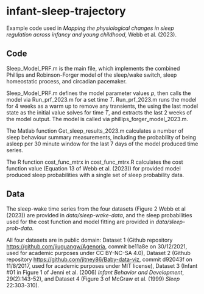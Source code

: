 # infant-sleep-trajectory

Example code used in *Mapping the physiological changes in sleep regulation across infancy and young childhood*, Webb et al. (2023).

## Code

Sleep_Model_PRF.m is the main file, which implements the combined Phillips and Robinson-Forger model of the sleep/wake switch, sleep homeostatic process, and circadian pacemaker.

Sleep_Model_PRF.m defines the model parameter values *p*, then calls the model via Run_prf_2023.m for a set time *T*. Run_prf_2023.m runs the model for 4 weeks as a warm up to remove any transients, the using the last model state as the initial value solves for time *T*, and extracts the last 2 weeks of the model output. The model is called via phillips_forger_model_2023.m.

The Matlab function Get_sleep_results_2023.m calculates a number of sleep behaviour summary measurements, including the probability of being asleep per 30 minute window for the last 7 days of the model produced time series. 

The R function cost_func_mtrx in cost_func_mtrx.R calculates the cost function value (Equation 13 of Webb et al. (2023)) for provided model produced sleep probabilities with a single set of sleep probability data. 

## Data 

The sleep-wake time series from the four datasets (Figure 2 Webb et al (2023)) are provided in *data/sleep-wake-data*, and the sleep probabilities used for the cost function and model fitting are provided in *data/sleep-prob-data*.

All four datasets are in public domain: Dataset 1 (Github repository https://github.com/jiuguangw/Agenoria, commit be11a8e on 30/12/2021, used for academic purposes under CC BY-NC-SA 4.0), Dataset 2 (Github repository https://github.com/jitney86/Baby-data-viz, commit d92043f on 11/8/2017, used for academic purposes under MIT license), Dataset 3 (Infant #01 in Figure 1 of Jenni et al. (2006) *Infant Behavior and Development*, 29(2):143-52), and Dataset 4 (Figure 3 of McGraw et al. (1999) *Sleep* 22:303-310). 